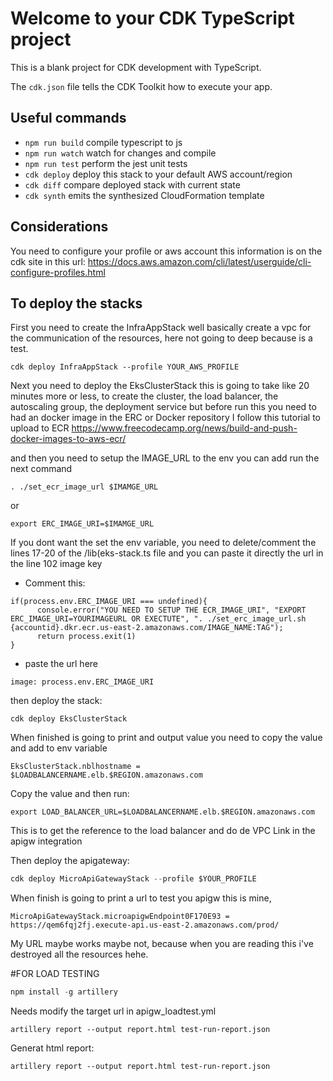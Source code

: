 # Welcome to your CDK TypeScript project

This is a blank project for CDK development with TypeScript.

The `cdk.json` file tells the CDK Toolkit how to execute your app.

## Useful commands

* `npm run build`   compile typescript to js
* `npm run watch`   watch for changes and compile
* `npm run test`    perform the jest unit tests
* `cdk deploy`      deploy this stack to your default AWS account/region
* `cdk diff`        compare deployed stack with current state
* `cdk synth`       emits the synthesized CloudFormation template


## Considerations
You need to configure your profile or aws account this information is on the cdk site in this url: https://docs.aws.amazon.com/cli/latest/userguide/cli-configure-profiles.html


## To deploy the stacks 
First you need to create the InfraAppStack well basically create a vpc for the communication of the resources, here not going to deep because is a test.

```shell
cdk deploy InfraAppStack --profile YOUR_AWS_PROFILE

```

Next you need to deploy the EksClusterStack this is going to take like 20 minutes more or less, to create the cluster, the load balancer, the autoscaling group, the deployment service
but before run this you need to had an docker image in the ERC or Docker repository I follow this tutorial to upload to ECR https://www.freecodecamp.org/news/build-and-push-docker-images-to-aws-ecr/

and then you need to setup the IMAGE_URL to the env you can add run the next command

```shell
. ./set_ecr_image_url $IMAMGE_URL
```
or 
```shell
export ERC_IMAGE_URI=$IMAMGE_URL
```

If you dont want the set the env variable, you need to delete/comment the lines 17-20 of the /lib(eks-stack.ts file and  you can paste it directly the url in the line 102 image key
- Comment this:
```
if(process.env.ERC_IMAGE_URI === undefined){
      console.error("YOU NEED TO SETUP THE ECR_IMAGE_URI", "EXPORT ERC_IMAGE_URI=YOURIMAGEURL OR EXECTUTE", ". ./set_erc_image_url.sh {accountid}.dkr.ecr.us-east-2.amazonaws.com/IMAGE_NAME:TAG");
      return process.exit(1)
}
```
- paste the url here 
```
image: process.env.ERC_IMAGE_URI
```

then deploy the stack:
```console
cdk deploy EksClusterStack
```

When finished is going to print and output value you need to copy the value and add to env variable
```console
EksClusterStack.nblhostname = $LOADBALANCERNAME.elb.$REGION.amazonaws.com

```
Copy the value and then run:
```console
export LOAD_BALANCER_URL=$LOADBALANCERNAME.elb.$REGION.amazonaws.com
```

This is to get the reference to the load balancer and do de VPC Link in the apigw integration

Then deploy the apigateway:
```c
cdk deploy MicroApiGatewayStack --profile $YOUR_PROFILE
```

When finish is going to print a url to test you apigw this is mine, 
```console
MicroApiGatewayStack.microapigwEndpoint0F170E93 = https://qem6fqj2fj.execute-api.us-east-2.amazonaws.com/prod/
```

My URL maybe works maybe not, because when you are reading this i've destroyed all the resources hehe.


#FOR LOAD TESTING
```python
npm install -g artillery

```
Needs modify the target url in apigw_loadtest.yml
```console
artillery report --output report.html test-run-report.json
```

Generat html report:
```console
artillery report --output report.html test-run-report.json 
```